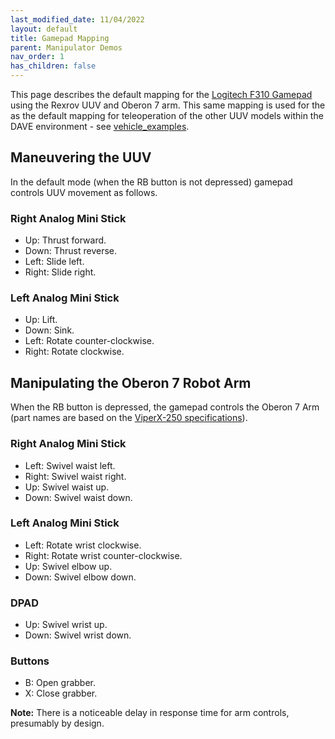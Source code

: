 ```yaml
---
last_modified_date: 11/04/2022
layout: default
title: Gamepad Mapping
parent: Manipulator Demos
nav_order: 1
has_children: false
---
```


This page describes the default mapping for the [Logitech F310 Gamepad](https://www.logitech.com/assets/35017/gamepad-f310-gsw.pdf) using the Rexrov UUV and Oberon 7 arm.  This same mapping is used for the as the default mapping for teleoperation of the other UUV models within the DAVE environment - see [vehicle_examples](/dave.doc/contents/dave_models/vehicle_examples).

## Maneuvering the UUV
In the default mode (when the RB button is not depressed) gamepad controls UUV movement as follows.

### Right Analog Mini Stick
* Up: Thrust forward.
* Down: Thrust reverse.
* Left: Slide left.
* Right: Slide right.

### Left Analog Mini Stick
* Up: Lift.
* Down: Sink.
* Left: Rotate counter-clockwise.
* Right: Rotate clockwise.

## Manipulating the Oberon 7 Robot Arm
When the RB button is depressed, the gamepad controls the Oberon 7 Arm (part names are based on the [ViperX-250 specifications](http://support.interbotix.com/html/specifications/vx250.html)).

### Right Analog Mini Stick
* Left: Swivel waist left.
* Right: Swivel waist right.
* Up: Swivel waist up.
* Down: Swivel waist down.

### Left Analog Mini Stick
* Left: Rotate wrist clockwise.
* Right: Rotate wrist counter-clockwise.
* Up: Swivel elbow up.
* Down: Swivel elbow down.

### DPAD
* Up: Swivel wrist up.
* Down: Swivel wrist down.

### Buttons
* B: Open grabber.
* X: Close grabber.

**Note:** There is a noticeable delay in response time for arm controls, presumably by design.
